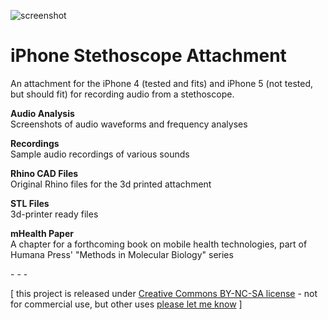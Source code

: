 ![screenshot](https://raw.github.com/jeffThompson/iPhoneStethoscopeAttachment/master/Screenshot.png)

iPhone Stethoscope Attachment
===========================

An attachment for the iPhone 4 (tested and fits) and iPhone 5 (not tested, but should fit) for recording audio from a stethoscope.

**Audio Analysis**  
Screenshots of audio waveforms and frequency analyses

**Recordings**  
Sample audio recordings of various sounds

**Rhino CAD Files**  
Original Rhino files for the 3d printed attachment

**STL Files**  
3d-printer ready files

**mHealth Paper**  
A chapter for a forthcoming book on mobile health technologies, part of Humana Press' "Methods in Molecular Biology" series

\- \- \-

\[ this project is released under [Creative Commons BY-NC-SA license](http://creativecommons.org/licenses/by-nc-sa/3.0/) - not for commercial use, but other uses [please let me know](http://www.jeffreythompson.org) \]

